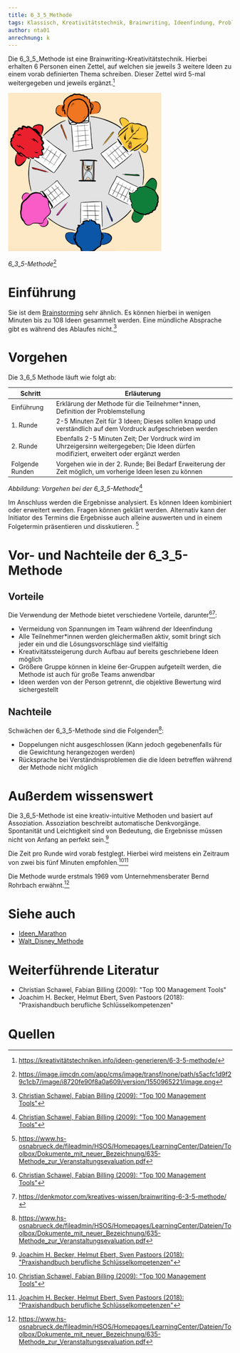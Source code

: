 ```yaml
---
title: 6_3_5_Methode
tags: Klassisch, Kreativitätstechnik, Brainwriting, Ideenfindung, Problemlösung
author: nta01
anrechnung: k 
---
```


Die 6_3_5_Methode ist eine Brainwriting-Kreativitätstechnik. Hierbei erhalten 6 Personen einen Zettel, auf welchen sie jeweils 3 weitere Ideen zu einem vorab definierten Thema schreiben. Dieser Zettel wird 5-mal weitergegeben und jeweils ergänzt.[^1]

![Abbildung](6_3_5_Methode/Bild1.png)

*6_3_5-Methode*[^3]

# Einführung

Sie ist dem [Brainstorming](https://en.wiktionary.org/wiki/brainstorming) sehr ähnlich. Es können hierbei in wenigen Minuten bis zu 108 Ideen gesammelt werden. Eine mündliche Absprache gibt es während des Ablaufes nicht.[^2]

# Vorgehen

Die 3_6_5 Methode läuft wie folgt ab:

| Schritt   | Erläuterung | 
| ------------- | ------------- |
| Einführung  | Erklärung der Methode für die Teilnehmer*innen, Definition der Problemstellung  |
| 1. Runde  | 2-5 Minuten Zeit für 3 Ideen; Dieses sollen knapp und verständlich auf dem Vordruck aufgeschrieben werden  |
| 2. Runde  | Ebenfalls 2-5 Minuten Zeit; Der Vordruck wird im Uhrzeigersinn weitergegeben; Die Ideen dürfen modifiziert, erweitert oder ergänzt werden|
| Folgende Runden| Vorgehen wie in der 2. Runde; Bei Bedarf Erweiterung der Zeit möglich, um vorherige Ideen lesen zu können |

*Abbildung: Vorgehen bei der 6_3_5-Methode*[^2]

Im Anschluss werden die Ergebnisse analysiert. Es können Ideen kombiniert oder erweitert werden. Fragen können geklärt werden. Alternativ kann der Initiator des Termins die Ergebnisse auch alleine auswerten und in einem Folgetermin präsentieren und disskutieren. [^6]

# Vor- und Nachteile der 6_3_5-Methode

## Vorteile

Die Verwendung der Methode bietet verschiedene Vorteile, darunter[^2][^4]:

* Vermeidung von Spannungen im Team während der Ideenfindung
* Alle Teilnehmer*innen werden gleichermaßen aktiv, somit bringt sich jeder ein und die Lösungsvorschläge sind vielfältig
* Kreativitätssteigerung durch Aufbau auf bereits geschriebene Ideen möglich
* Größere Gruppe können in kleine 6er-Gruppen aufgeteilt werden, die Methode ist auch für große Teams anwendbar
* Ideen werden von der Person getrennt, die objektive Bewertung wird sichergestellt

## Nachteile

Schwächen der 6_3_5-Methode sind die Folgenden[^6]:

* Doppelungen nicht ausgeschlossen (Kann jedoch gegebenenfalls für die Gewichtung herangezogen werden)
* Rücksprache bei Verständnisproblemen die die Ideen betreffen während der Methode nicht möglich

# Außerdem wissenswert

Die 3_6_5-Methode ist eine kreativ-intuitive Methoden und basiert auf Assoziation. Assoziation beschreibt automatische Denkvorgänge. Spontanität und Leichtigkeit sind von Bedeutung, die Ergebnisse müssen nicht von Anfang an perfekt sein.[^5]

Die Zeit pro Runde wird vorab festglegt. Hierbei wird meistens ein Zeitraum von zwei bis fünf Minuten empfohlen.[^2][^5]

Die Methode wurde erstmals 1969 vom Unternehmensberater Bernd Rohrbach erwähnt.[^6]

# Siehe auch

* [Ideen_Marathon](Ideen_Marathon.md)
* [Walt_Disney_Methode](Walt_Disney_Methode.md)

# Weiterführende Literatur

* Christian Schawel, Fabian Billing (2009): "Top 100 Management Tools"
* Joachim H. Becker, Helmut Ebert, Sven Pastoors (2018): "Praxishandbuch berufliche Schlüsselkompetenzen"

# Quellen

[^1]: https://kreativitätstechniken.info/ideen-generieren/6-3-5-methode/
[^2]: [Christian Schawel, Fabian Billing (2009): "Top 100 Management Tools"](https://link.springer.com/content/pdf/10.1007%2F978-3-8349-8185-1.pdf)
[^3]: https://image.jimcdn.com/app/cms/image/transf/none/path/s5acfc1d9f29c1cb7/image/i8720fe90f8a0a609/version/1550965221/image.png
[^4]: https://denkmotor.com/kreatives-wissen/brainwriting-6-3-5-methode/
[^5]: [Joachim H. Becker, Helmut Ebert, Sven Pastoors (2018): "Praxishandbuch berufliche Schlüsselkompetenzen"](https://link.springer.com/content/pdf/10.1007%2F978-3-662-54925-4_11.pdf)
[^6]: https://www.hs-osnabrueck.de/fileadmin/HSOS/Homepages/LearningCenter/Dateien/Toolbox/Dokumente_mit_neuer_Bezeichnung/635-Methode_zur_Veranstaltungsevaluation.pdf

